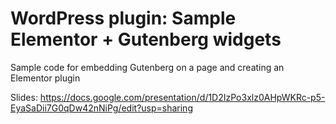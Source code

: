 # WordPress plugin: Sample Elementor + Gutenberg widgets

Sample code for embedding Gutenberg on a page and creating an Elementor plugin


Slides: https://docs.google.com/presentation/d/1D2IzPo3xlz0AHpWKRc-p5-EyaSaDii7G0qDw42nNiPg/edit?usp=sharing
